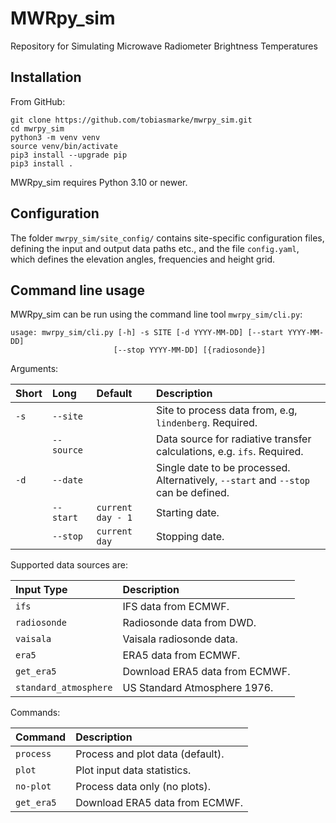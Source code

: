 # MWRpy_sim

Repository for Simulating Microwave Radiometer Brightness Temperatures

## Installation

From GitHub:

```shell
git clone https://github.com/tobiasmarke/mwrpy_sim.git
cd mwrpy_sim
python3 -m venv venv
source venv/bin/activate
pip3 install --upgrade pip
pip3 install .
```

MWRpy_sim requires Python 3.10 or newer.

## Configuration

The folder `mwrpy_sim/site_config/` contains site-specific configuration files,
defining the input and output data paths etc., and the file `config.yaml`, which
defines the elevation angles, frequencies and height grid.

## Command line usage

MWRpy_sim can be run using the command line tool `mwrpy_sim/cli.py`:

    usage: mwrpy_sim/cli.py [-h] -s SITE [-d YYYY-MM-DD] [--start YYYY-MM-DD]
                           [--stop YYYY-MM-DD] [{radiosonde}]

Arguments:

| Short | Long       | Default           | Description                                                                        |
| :---- | :--------- | :---------------- | :--------------------------------------------------------------------------------- |
| `-s`  | `--site`   |                   | Site to process data from, e.g, `lindenberg`. Required.                            |
|       | `--source` |                   | Data source for radiative transfer calculations, e.g. `ifs`. Required.             |
| `-d`  | `--date`   |                   | Single date to be processed. Alternatively, `--start` and `--stop` can be defined. |
|       | `--start`  | `current day - 1` | Starting date.                                                                     |
|       | `--stop`   | `current day `    | Stopping date.                                                                     |

Supported data sources are:

| Input Type            | Description                    |
| :-------------------- | :----------------------------- |
| `ifs`                 | IFS data from ECMWF.           |
| `radiosonde`          | Radiosonde data from DWD.      |
| `vaisala`             | Vaisala radiosonde data.       |
| `era5`                | ERA5 data from ECMWF.          |
| `get_era5`            | Download ERA5 data from ECMWF. |
| `standard_atmosphere` | US Standard Atmosphere 1976.   |

Commands:

| Command    | Description                      |
| :--------- | :------------------------------- |
| `process`  | Process and plot data (default). |
| `plot`     | Plot input data statistics.      |
| `no-plot`  | Process data only (no plots).    |
| `get_era5` | Download ERA5 data from ECMWF.   |
